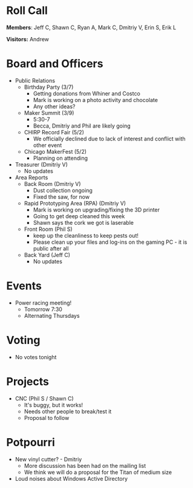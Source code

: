 Roll Call
=========
**Members**: Jeff C, Shawn C, Ryan A, Mark C, Dmitriy V, Erin S, Erik L

**Visitors:** Andrew

Board and Officers
==================
- Public Relations
  - Birthday Party (3/7)
    - Getting donations from Whiner and Costco
    - Mark is working on a photo activity and chocolate
    - Any other ideas?
  - Maker Summit (3/9)
    - 5:30-7
    - Becca, Dmitriy and Phil are likely going
  - CHIRP Record Fair (5/2)
    - We officially declined due to lack of interest and conflict with other event
  - Chicago MakerFest (5/2)
    - Planning on attending
- Treasurer (Dmitriy V)
  - No updates
- Area Reports
  - Back Room (Dmitriy V)
    - Dust collection ongoing
    - Fixed the saw, for now
  - Rapid Prototyping Area (RPA) (Dmitriy V)
    - Mark is working on upgrading/fixing the 3D printer
    - Going to get deep cleaned this week
    - Shawn says the cork we got is laserable
  - Front Room (Phil S)
    - keep up the cleanliness to keep pests out!
    - Please clean up your files and log-ins on the gaming PC - it is public after all
  - Back Yard (Jeff C)
    - No updates

Events
======
- Power racing meeting!
  - Tomorrow 7:30
  - Alternating Thursdays
  
Voting
======
- No votes tonight

Projects
========
- CNC (Phil S / Shawn C)
  - It's buggy, but it works!
  - Needs other people to break/test it
  - Proposal to follow

Potpourri
=========
- New vinyl cutter? - Dmitriy
  - More discussion has been had on the mailing list
  - We think we will do a proposal for the Titan of medium size
- Loud noises about Windows Active Directory
